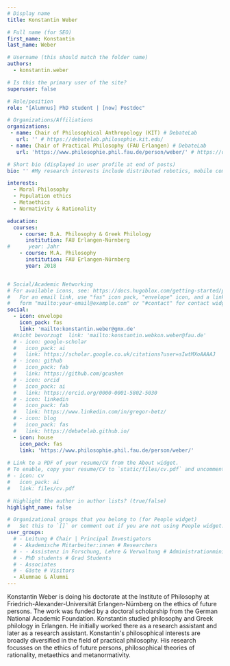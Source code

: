 ```yaml
---
# Display name
title: Konstantin Weber

# Full name (for SEO)
first_name: Konstantin
last_name: Weber

# Username (this should match the folder name)
authors:
  - konstantin.weber

# Is this the primary user of the site?
superuser: false

# Role/position
role: "[Alumnus] PhD student | [now] Postdoc"

# Organizations/Affiliations
organizations:
 - name: Chair of Philosophical Anthropology (KIT) # DebateLab
   url: '' # https://debatelab.philosophie.kit.edu/
 - name: Chair of Practical Philosophy (FAU Erlangen) # DebateLab
   url: 'https://www.philosophie.phil.fau.de/person/weber/' # https://debatelab.philosophie.kit.edu/

# Short bio (displayed in user profile at end of posts)
bio: '' #My research interests include distributed robotics, mobile computing and programmable matter.

interests:
  - Moral Philosophy
  - Population ethics
  - Metaethics
  - Normativity & Rationality

education:
  courses:
    - course: B.A. Philosophy & Greek Philology
      institution: FAU Erlangen-Nürnberg
#      year: Jahr
    - course: M.A. Philosophy
      institution: FAU Erlangen-Nürnberg
      year: 2018


# Social/Academic Networking
# For available icons, see: https://docs.hugoblox.com/getting-started/page-builder/#icons
#   For an email link, use "fas" icon pack, "envelope" icon, and a link in the
#   form "mailto:your-email@example.com" or "#contact" for contact widget.
social:
  - icon: envelope
    icon_pack: fas
    link: 'mailto:konstantin.weber@gmx.de'
  #nicht bevorzugt  link: 'mailto:konstantin.webkon.weber@fau.de'
  # - icon: google-scholar
  #   icon_pack: ai
  #   link: https://scholar.google.co.uk/citations?user=sIwtMXoAAAAJ
  # - icon: github
  #   icon_pack: fab
  #   link: https://github.com/gcushen
  # - icon: orcid
  #   icon_pack: ai
  #   link: https://orcid.org/0000-0001-5802-5030
  # - icon: linkedin
  #   icon_pack: fab
  #   link: https://www.linkedin.com/in/gregor-betz/
  # - icon: blog
  #   icon_pack: fas
  #   link: https://debatelab.github.io/    
  - icon: house
    icon_pack: fas
    link: 'https://www.philosophie.phil.fau.de/person/weber/'
  
# Link to a PDF of your resume/CV from the About widget.
# To enable, copy your resume/CV to `static/files/cv.pdf` and uncomment the lines below.
# - icon: cv
#   icon_pack: ai
#   link: files/cv.pdf

# Highlight the author in author lists? (true/false)
highlight_name: false

# Organizational groups that you belong to (for People widget)
#   Set this to `[]` or comment out if you are not using People widget.
user_groups:
  # - Leitung # Chair | Principal Investigators
  # - Akademische Mitarbeiter:innen # Researchers
  # - - Assistenz in Forschung, Lehre & Verwaltung # Administrationministration
  # - PhD students # Grad Students
  # - Associates 
  # - Gäste # Visitors
  - Alumnae & Alumni
---
```


Konstantin Weber is doing his doctorate at the Institute of Philosophy at Friedrich-Alexander-Universität Erlangen-Nürnberg on the ethics of future persons. The work was funded by a doctoral scholarship from the German National Academic Foundation.
Konstantin studied philosophy and Greek philology in Erlangen. He initially worked there as a research assistant and later as a research assistant.
Konstantin's philosophical interests are broadly diversified in the field of practical philosophy. His research focusses on the ethics of future persons, philosophical theories of rationality, metaethics and metanormativity.
